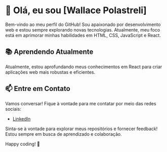 # 👋 Olá, eu sou [Wallace Polastreli]

Bem-vindo ao meu perfil do GitHub! Sou apaixonado por desenvolvimento web e estou sempre explorando novas tecnologias. Atualmente, meu foco está em aprimorar minhas habilidades em HTML, CSS, JavaScript e React.


## 📚 Aprendendo Atualmente

Atualmente, estou aprofundando meus conhecimentos em React para criar aplicações web mais robustas e eficientes.

## 📫 Entre em Contato

Vamos conversar! Fique à vontade para me contatar por meio das redes sociais:

- [LinkedIn](https://www.linkedin.com/in/wallace-polastreli-429160198/)

Sinta-se à vontade para explorar meus repositórios e fornecer feedback! Estou sempre em busca de aprendizado e colaboração.

Happy coding! 🚀

